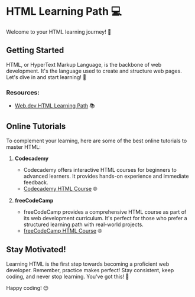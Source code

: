 # HTML Learning Path 💻

Welcome to your HTML learning journey! 🎉

## Getting Started

HTML, or HyperText Markup Language, is the backbone of web development. It's the language used to create and structure web pages. Let's dive in and start learning! 🚀

### Resources:
- [Web.dev HTML Learning Path](https://web.dev/learn/html)  📚

## Online Tutorials

To complement your learning, here are some of the best online tutorials to master HTML:

1. **Codecademy**
   - Codecademy offers interactive HTML courses for beginners to advanced learners. It provides hands-on experience and immediate feedback.
   - [Codecademy HTML Course](https://www.codecademy.com/learn/learn-html) 🌐

2. **freeCodeCamp**
   - freeCodeCamp provides a comprehensive HTML course as part of its web development curriculum. It's perfect for those who prefer a structured learning path with real-world projects.
   - [freeCodeCamp HTML Course](https://www.freecodecamp.org/learn/responsive-web-design/basic-html-and-html5/) 🌐


## Stay Motivated!

Learning HTML is the first step towards becoming a proficient web developer. Remember, practice makes perfect! Stay consistent, keep coding, and never stop learning. You've got this! 💪

Happy coding! 😊
